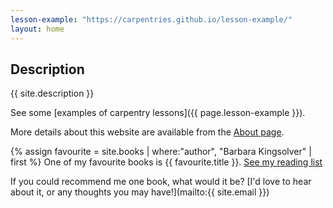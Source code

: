 ```yaml
---
lesson-example: "https://carpentries.github.io/lesson-example/"
layout: home
---
```


## Description
{{ site.description }}

See some [examples of carpentry lessons]({{ page.lesson-example }}).

More details about this website are available from the [About page](about).


{% assign favourite = site.books | where:"author", "Barbara Kingsolver" | first %}
One of my favourite books is {{ favourite.title }}.
[See my reading list](about#books)

If you could recommend me one book, what would it be? [I'd love to hear about it, or any thoughts you may have!](mailto:{{ site.email }})

